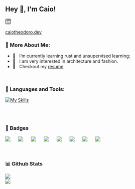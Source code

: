 ## Hey 👋, I'm Caio!
<a href='https://www.linkedin.com/in/caiotheodoro1/' target="_blank"><img align='left' alt="linkedin" src="https://raw.githubusercontent.com/caiotheodoro/caiotheodoro/372fbec3b480ebeb392982c958024e30b6a9d907/assets/linkedin.svg" height='18px'/></a>


<br/>
<br/>
<a href='https://www.caiotheodoro.dev' target="_blank">caiotheodoro.dev</a>
 
  
### 🧐 More About Me:

- 🌱 &nbsp; I’m currently learning rust and unsupervised learning; 
- 🏡 &nbsp; I am very interested in architecture and fashion.
- 📝 &nbsp; Checkout my [resume](https://drive.google.com/file/d/1o6w2Xws5GnOwmH5Qrd7Wn8hCmvbXdAtJ/view?usp=sharing)

<br>

### 🔨 Languages and Tools:
[![My Skills](https://skillicons.dev/icons?i=aws,postgres,react,next,typescript,javascript,python,nodejs,docker,tensorflow,firebase,c,redis,git,dynamodb,apollo,bash,css,html,electron,flask,graphql,jest,vitest,kafka,mysql,fastapi,opencv,prisma,rabbitmq,redux,terraform,workers&perline=11)](https://skillicons.dev)

<br>
<br>

### 📃 Badges
<div style="display: flex; gap: 25px;">
<a href="https://www.credly.com/badges/dfb80bc9-7630-436a-8513-7e71720bb3bc" target="_blank"><img src="https://images.credly.com/size/140x140/images/d41de2b7-cbc2-47ec-bcf1-ebecbe83872f/GCC_badge_DA_1000x1000.png" /></a>
 <a href="https://www.credly.com/badges/90b08c08-aea7-4d8a-9585-5d2d3a212812" target="_blank"><img src="https://images.credly.com/size/140x140/images/c76856a4-adff-4c84-a951-9574b39e7bea/image.png" /></a>
 <a href="https://www.credly.com/badges/201790b1-a774-483b-8147-14553a17da23" target="_blank"><img src="https://images.credly.com/size/140x140/images/a856d3ba-1aa7-4e93-8c15-8d65cec6368d/image.png" /></a>
  <a href="https://www.coursera.org/account/accomplishments/professional-cert/R9VWV28S6RHK" target="_blank"><img src="https://images.credly.com/size/140x140/images/5aa05f53-1a60-4913-bf7e-e356f34bdb7e/image.png" /></a>
 <a href="https://www.coursera.org/account/accomplishments/professional-cert/7YW27R22BX2M" target="_blank"><img src="https://images.credly.com/size/140x140/images/0e284c3f-5164-4b21-8660-0d84737941bc/image.png" /></a>
 <a href="https://www.coursera.org/account/accomplishments/verify/KMKFS6VQVVTH" target="_blank"><img src="https://images.credly.com/size/140x140/images/7fd7ae4b-b038-4616-93cc-ca8dfebbf14d/image.png" /></a>
  <a href="https://www.coursera.org/account/accomplishments/professional-cert/N17JR7HP2Y97" target="_blank"><img src="https://images.credly.com/size/140x140/images/d9fe3b97-3f2f-4b1d-a295-16c92ae855bc/image.png" /></a>
   <a href="https://www.coursera.org/account/accomplishments/professional-cert/R9VWV28S6RHK" target="_blank"><img src="https://images.credly.com/size/130x130/images/d4f5ad79-2eea-4c8b-802d-efc2b6504879/image.png" /></a>
  
 
</div>

<br>
<br>

### 📊 Github Stats
<center>
        <td><img width="300px" align="left" src="https://github-readme-stats.vercel.app/api/top-langs/?username=caiotheodoro&hide=html&layout=compact&theme=dark" /></td>
        <td><img width="382px" align="left" src="https://github-readme-stats.vercel.app/api?username=caiotheodoro&theme=dark&count_private=true"/></td>
</center>  

<br>
